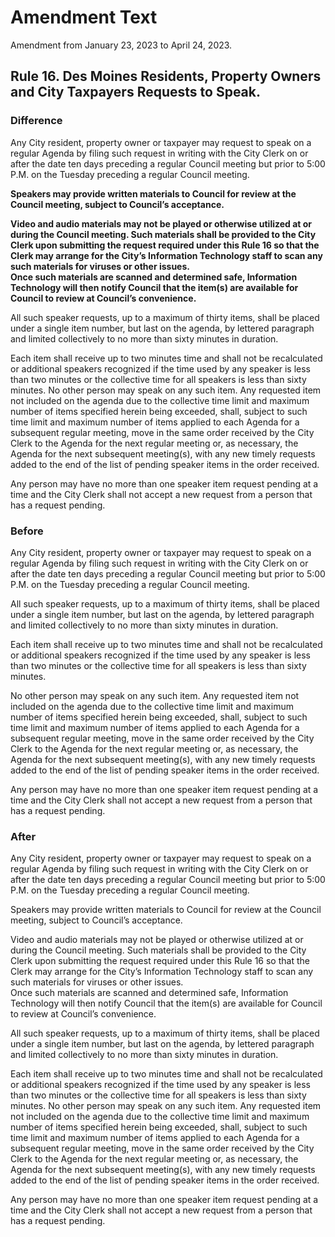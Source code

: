 # Amendment Text

Amendment from January 23, 2023 to April 24, 2023.

## Rule 16. Des Moines Residents, Property Owners and City Taxpayers Requests to Speak.

### Difference 

Any City resident, property owner or taxpayer 
may request to speak on a regular Agenda 
by filing such request in writing with the City Clerk 
on or after the date ten days preceding a regular Council meeting 
but prior to 5:00 P.M. on the Tuesday preceding a regular Council meeting.  

**Speakers may provide written materials to Council for review at the Council meeting, 
subject to Council’s acceptance.**

**Video and audio materials may not be played or otherwise utilized at or during the Council meeting. 
Such materials shall be provided to the City Clerk upon submitting the request required under this Rule 16 
so that the Clerk may arrange for the City’s Information Technology staff to scan any such materials for 
viruses or other issues.  
Once such materials are scanned and determined safe, 
Information Technology will then notify Council that the item(s) are available for Council to 
review at Council’s convenience.**

All such speaker requests, up to a maximum of thirty items, shall be placed under a single item number, 
but last on the agenda, by lettered paragraph and limited collectively to no more than sixty minutes in duration. 

Each item shall receive up to two minutes time and shall not be recalculated or additional speakers recognized 
if the time used by any speaker is less than two minutes or the collective time for all speakers is less than sixty minutes. 
No other person may speak on any such item.  Any requested item not included on the agenda due to the collective 
time limit and maximum number of items specified herein being exceeded, shall, subject to such time limit and 
maximum number of items applied to each Agenda for a subsequent regular meeting, move in the same order received 
by the City Clerk to the Agenda for the next regular meeting or, as necessary, 
the Agenda for the next subsequent meeting(s), with any new timely requests added to the end of the list of 
pending speaker items in the order received. 

Any person may have no more than one speaker item request pending at a time and 
the City Clerk shall not accept a new request from a person that has a request pending. 

### Before

Any 
City resident, property owner or taxpayer
may request to 
speak on a regular Agenda
by filing such request in writing with the City Clerk
on or after the date ten days preceding a regular Council meeting but
prior to
5:00 P.M. on the 
Tuesday preceding a regular Council meeting. 

All such 
speaker
requests,
up to a maximum of 
thirty
items,
shall be placed under a single item 
number, but last
on the agenda,
by lettered paragraph and limited collectively to no more than
sixty
minutes
in duration. 

Each item shall receive up to two minutes
time and shall not be recalculated or additional speakers
recognized if the time used by any speaker is less than two minutes
or the collective time for all speakers is less than 
sixty
minutes.

No other person may speak on any such item. Any requested item not included
on the agenda due to the collective time limit and maximum number of items
specified herein being exceeded, shall, subject to such time limit and maximum number
of items applied to each Agenda for a subsequent regular meeting, move in the same order
received by the City Clerk to the Agenda for the next regular meeting or, as necessary, 
the Agenda for the next subsequent
meeting(s), with any new timely requests added to the end of the list of pending 
speaker
items in the order received.

Any person may have no more than one 
speaker
item request pending at a time and the City Clerk 
shall not accept a new request from a person that has a request pending.

### After

Any City resident, property owner or taxpayer 
may request to speak on a regular Agenda 
by filing such request in writing with the City Clerk 
on or after the date ten days preceding a regular Council meeting 
but prior to 5:00 P.M. on the Tuesday preceding a regular Council meeting.  

Speakers may provide written materials to Council for review at the Council meeting, 
subject to Council’s acceptance.  

Video and audio materials may not be played or otherwise utilized at or during the Council meeting. 
Such materials shall be provided to the City Clerk upon submitting the request required under this Rule 16 
so that the Clerk may arrange for the City’s Information Technology staff to scan any such materials for 
viruses or other issues.  
Once such materials are scanned and determined safe, 
Information Technology will then notify Council that the item(s) are available for Council to 
review at Council’s convenience. 

All such speaker requests, up to a maximum of thirty items, shall be placed under a single item number, 
but last on the agenda, by lettered paragraph and limited collectively to no more than sixty minutes in duration. 

Each item shall receive up to two minutes time and shall not be recalculated or additional speakers recognized 
if the time used by any speaker is less than two minutes or the collective time for all speakers is less than sixty minutes. 
No other person may speak on any such item.  Any requested item not included on the agenda due to the collective 
time limit and maximum number of items specified herein being exceeded, shall, subject to such time limit and 
maximum number of items applied to each Agenda for a subsequent regular meeting, move in the same order received 
by the City Clerk to the Agenda for the next regular meeting or, as necessary, 
the Agenda for the next subsequent meeting(s), with any new timely requests added to the end of the list of 
pending speaker items in the order received. 

Any person may have no more than one speaker item request pending at a time and 
the City Clerk shall not accept a new request from a person that has a request pending. 
